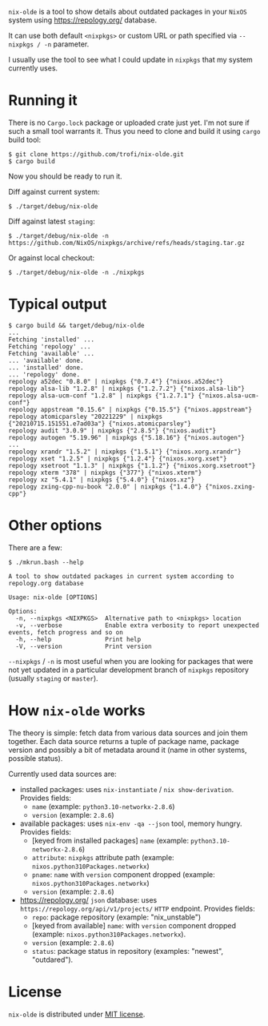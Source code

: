 `nix-olde` is a tool to show details about outdated packages in your
`NixOS` system using <https://repology.org/> database.

It can use both default `<nixpkgs>` or custom URL or path specified via
`--nixpkgs / -n` parameter.

I usually use the tool to see what I could update in `nixpkgs` that my
system currently uses.

# Running it

There is no `Cargo.lock` package or uploaded crate just yet. I'm not
sure if such a small tool warrants it. Thus you need to clone and build
it using `cargo` build tool:

```
$ git clone https://github.com/trofi/nix-olde.git
$ cargo build
```

Now you should be ready to run it.

Diff against current system:

```
$ ./target/debug/nix-olde
```

Diff against latest `staging`:

```
$ ./target/debug/nix-olde -n https://github.com/NixOS/nixpkgs/archive/refs/heads/staging.tar.gz
```

Or against local checkout:

```
$ ./target/debug/nix-olde -n ./nixpkgs
```

# Typical output

```
$ cargo build && target/debug/nix-olde
...
Fetching 'installed' ...
Fetching 'repology' ...
Fetching 'available' ...
... 'available' done.
... 'installed' done.
... 'repology' done.
repology a52dec "0.8.0" | nixpkgs {"0.7.4"} {"nixos.a52dec"}
repology alsa-lib "1.2.8" | nixpkgs {"1.2.7.2"} {"nixos.alsa-lib"}
repology alsa-ucm-conf "1.2.8" | nixpkgs {"1.2.7.1"} {"nixos.alsa-ucm-conf"}
repology appstream "0.15.6" | nixpkgs {"0.15.5"} {"nixos.appstream"}
repology atomicparsley "20221229" | nixpkgs {"20210715.151551.e7ad03a"} {"nixos.atomicparsley"}
repology audit "3.0.9" | nixpkgs {"2.8.5"} {"nixos.audit"}
repology autogen "5.19.96" | nixpkgs {"5.18.16"} {"nixos.autogen"}
...
repology xrandr "1.5.2" | nixpkgs {"1.5.1"} {"nixos.xorg.xrandr"}
repology xset "1.2.5" | nixpkgs {"1.2.4"} {"nixos.xorg.xset"}
repology xsetroot "1.1.3" | nixpkgs {"1.1.2"} {"nixos.xorg.xsetroot"}
repology xterm "378" | nixpkgs {"377"} {"nixos.xterm"}
repology xz "5.4.1" | nixpkgs {"5.4.0"} {"nixos.xz"}
repology zxing-cpp-nu-book "2.0.0" | nixpkgs {"1.4.0"} {"nixos.zxing-cpp"}
```

# Other options

There are a few:

```
$ ./mkrun.bash --help

A tool to show outdated packages in current system according to repology.org database

Usage: nix-olde [OPTIONS]

Options:
  -n, --nixpkgs <NIXPKGS>  Alternative path to <nixpkgs> location
  -v, --verbose            Enable extra verbosity to report unexpected events, fetch progress and so on
  -h, --help               Print help
  -V, --version            Print version
```

`--nixpkgs` / `-n` is most useful when you are looking for packages that
were not yet updated in a particular development branch of `nixpkgs`
repository (usually `staging` or `master`).

# How `nix-olde` works

The theory is simple: fetch data from various data sources and join
them together. Each data source returns a tuple of package name,
package version and possibly a bit of metadata around it (name in other
systems, possible status).

Currently used data sources are:

- installed packages: uses `nix-instantiate` / `nix
  show-derivation`. Provides fields:
  * `name` (example: `python3.10-networkx-2.8.6`)
  * `version` (example: `2.8.6`)
- available packages: uses `nix-env -qa --json` tool, memory
  hungry. Provides fields:
  * [keyed from installed packages] `name` (example: `python3.10-networkx-2.8.6`)
  * `attribute`: `nixpkgs` attribute path (example: `nixos.python310Packages.networkx`)
  * `pname`: `name` with `version` component dropped (example: `nixos.python310Packages.networkx`)
  * `version` (example: `2.8.6`)
- <https://repology.org/> `json` database: uses
  `https://repology.org/api/v1/projects/` `HTTP` endpoint. Provides
  fields:
  * `repo`: package repository (example: "nix_unstable")
  * [keyed from available] `name`: with `version` component
    dropped (example: `nixos.python310Packages.networkx`).
  * `version` (example: `2.8.6`)
  * `status`: package status in repository (examples: "newest",
    "outdared").

# License

`nix-olde` is distributed under
[MIT license](https://opensource.org/licenses/MIT).
